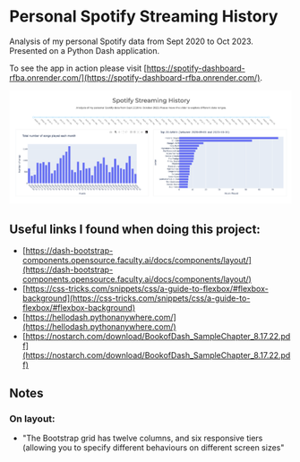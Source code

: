 # Personal Spotify Streaming History

Analysis of my personal Spotify data from Sept 2020 to Oct 2023. Presented on a Python Dash application.

To see the app in action please visit [https://spotify-dashboard-rfba.onrender.com/](https://spotify-dashboard-rfba.onrender.com/).

![src/assets/images/landing_page.png](src/assets/images/landing_page.png)

## Useful links I found when doing this project:
- [https://dash-bootstrap-components.opensource.faculty.ai/docs/components/layout/](https://dash-bootstrap-components.opensource.faculty.ai/docs/components/layout/)
- [https://css-tricks.com/snippets/css/a-guide-to-flexbox/#flexbox-background](https://css-tricks.com/snippets/css/a-guide-to-flexbox/#flexbox-background)
- [https://hellodash.pythonanywhere.com/](https://hellodash.pythonanywhere.com/)
- [https://nostarch.com/download/BookofDash_SampleChapter_8.17.22.pdf](https://nostarch.com/download/BookofDash_SampleChapter_8.17.22.pdf)

## Notes 
### On layout:

- "The Bootstrap grid has twelve columns, and six responsive tiers (allowing you to specify different behaviours on different screen sizes"
